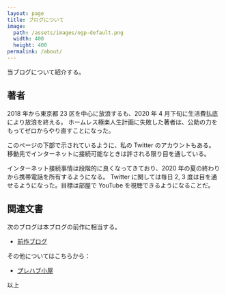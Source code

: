 ```yaml
---
layout: page
title: ブログについて
image:
  path: /assets/images/ogp-default.png
  width: 400
  height: 400
permalink: /about/
---
```


当ブログについて紹介する。

## 著者

2018 年から東京都 23 区を中心に放浪するも、2020 年 4 月下旬に生活費払底により放浪を終える。
ホームレス極楽人生計画に失敗した著者は、公助の力をもってゼロからやり直すことになった。

このページの下部で示されているように、私の Twitter のアカウントもある。
移動先でインターネットに接続可能なときは許される限り目を通している。

インターネット接続事情は段階的に良くなってきており、2020 年の夏の終わりから携帯電話を所有するようになる。
Twitter に関しては毎日 2, 3 度は目を通せるようになった。目標は部屋で YouTube を視聴できるようになることだ。

## 関連文書

次のブログは本ブログの前作に相当する。

* [前作ブログ](https://showa-yojyo.github.io/wandering/)

その他についてはこちらから：

* [プレハブ小屋](https://showa-yojyo.github.io/)

以上
